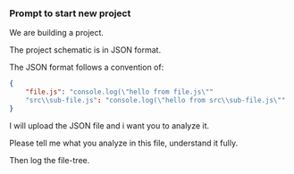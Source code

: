 ### Prompt to start new project

We are building a project.

The project schematic is in JSON format.

The JSON format follows a convention of:

```json
{
    "file.js": "console.log(\"hello from file.js\""
    "src\\sub-file.js": "console.log(\"hello from src\\sub-file.js\""
}
```

I will upload the JSON file and i want you to analyze it.

Please tell me what you analyze in this file, understand it fully.

Then log the file-tree.